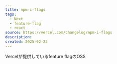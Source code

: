 ```yaml
---
title: npm-i-flags
tags:
  - Next
  - feature-flag
  - react
source: https://vercel.com/changelog/npm-i-flags
description: 
created: 2025-02-22
---
```

Vercelが提供しているfeature flagのOSS